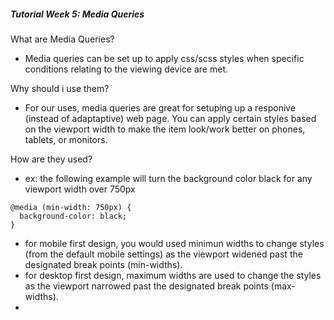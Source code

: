 ##### Tutorial Week 5: Media Queries

What are Media Queries?
- Media queries can be set up to apply css/scss styles when specific conditions relating to the viewing device are met.

Why should i use them?
- For our uses, media queries are great for setuping up a responive (instead of adaptaptive) web page. You can apply certain styles based on the viewport width to make the item look/work better on phones, tablets, or monitors.

How are they used?  
- ex: the following example will turn the background color black for any viewport width over 750px
```
@media (min-width: 750px) {
  background-color: black;
}
```
- for mobile first design, you would used minimun widths to change styles (from the default mobile settings) as the viewport widened past the designated break points (min-widths).
- for desktop first design, maximum widths are used to change the styles as the viewport narrowed past the designated break points (max-widths).
- 
